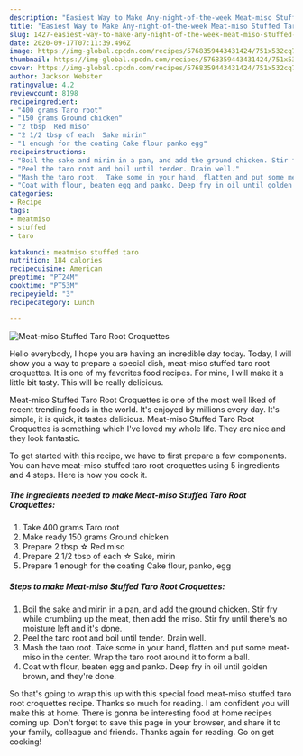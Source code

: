 ```yaml
---
description: "Easiest Way to Make Any-night-of-the-week Meat-miso Stuffed Taro Root Croquettes"
title: "Easiest Way to Make Any-night-of-the-week Meat-miso Stuffed Taro Root Croquettes"
slug: 1427-easiest-way-to-make-any-night-of-the-week-meat-miso-stuffed-taro-root-croquettes
date: 2020-09-17T07:11:39.496Z
image: https://img-global.cpcdn.com/recipes/5768359443431424/751x532cq70/meat-miso-stuffed-taro-root-croquettes-recipe-main-photo.jpg
thumbnail: https://img-global.cpcdn.com/recipes/5768359443431424/751x532cq70/meat-miso-stuffed-taro-root-croquettes-recipe-main-photo.jpg
cover: https://img-global.cpcdn.com/recipes/5768359443431424/751x532cq70/meat-miso-stuffed-taro-root-croquettes-recipe-main-photo.jpg
author: Jackson Webster
ratingvalue: 4.2
reviewcount: 8198
recipeingredient:
- "400 grams Taro root"
- "150 grams Ground chicken"
- "2 tbsp  Red miso"
- "2 1/2 tbsp of each  Sake mirin"
- "1 enough for the coating Cake flour panko egg"
recipeinstructions:
- "Boil the sake and mirin in a pan, and add the ground chicken. Stir fry while crumbling up the meat, then add the miso. Stir fry until there&#39;s no moisture left and it&#39;s done."
- "Peel the taro root and boil until tender. Drain well."
- "Mash the taro root.  Take some in your hand, flatten and put some meat-miso in the center. Wrap the taro root around it to form a ball."
- "Coat with flour, beaten egg and panko. Deep fry in oil until golden brown, and they&#39;re done."
categories:
- Recipe
tags:
- meatmiso
- stuffed
- taro

katakunci: meatmiso stuffed taro 
nutrition: 184 calories
recipecuisine: American
preptime: "PT24M"
cooktime: "PT53M"
recipeyield: "3"
recipecategory: Lunch

---
```



![Meat-miso Stuffed Taro Root Croquettes](https://img-global.cpcdn.com/recipes/5768359443431424/751x532cq70/meat-miso-stuffed-taro-root-croquettes-recipe-main-photo.jpg)

Hello everybody, I hope you are having an incredible day today. Today, I will show you a way to prepare a special dish, meat-miso stuffed taro root croquettes. It is one of my favorites food recipes. For mine, I will make it a little bit tasty. This will be really delicious.



Meat-miso Stuffed Taro Root Croquettes is one of the most well liked of recent trending foods in the world. It's enjoyed by millions every day. It's simple, it is quick, it tastes delicious. Meat-miso Stuffed Taro Root Croquettes is something which I've loved my whole life. They are nice and they look fantastic.


To get started with this recipe, we have to first prepare a few components. You can have meat-miso stuffed taro root croquettes using 5 ingredients and 4 steps. Here is how you cook it.

<!--inarticleads1-->

##### The ingredients needed to make Meat-miso Stuffed Taro Root Croquettes:

1. Take 400 grams Taro root
1. Make ready 150 grams Ground chicken
1. Prepare 2 tbsp ☆ Red miso
1. Prepare 2 1/2 tbsp of each ☆ Sake, mirin
1. Prepare 1 enough for the coating Cake flour, panko, egg




<!--inarticleads2-->

##### Steps to make Meat-miso Stuffed Taro Root Croquettes:

1. Boil the sake and mirin in a pan, and add the ground chicken. Stir fry while crumbling up the meat, then add the miso. Stir fry until there&#39;s no moisture left and it&#39;s done.
1. Peel the taro root and boil until tender. Drain well.
1. Mash the taro root.  Take some in your hand, flatten and put some meat-miso in the center. Wrap the taro root around it to form a ball.
1. Coat with flour, beaten egg and panko. Deep fry in oil until golden brown, and they&#39;re done.




So that's going to wrap this up with this special food meat-miso stuffed taro root croquettes recipe. Thanks so much for reading. I am confident you will make this at home. There is gonna be interesting food at home recipes coming up. Don't forget to save this page in your browser, and share it to your family, colleague and friends. Thanks again for reading. Go on get cooking!

